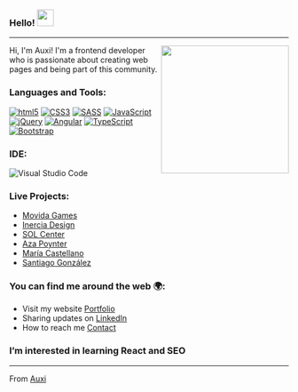 ### Hello! <img src="https://raw.githubusercontent.com/iampavangandhi/iampavangandhi/master/gifs/Hi.gif" width="30px"></h2>

---
<img align='right' src="https://media.giphy.com/media/Z9WRoncIw8RYBLJ0FB/giphy.gif" width="230">


Hi, I'm Auxi! I'm a frontend developer who is passionate about creating web pages and being part of this community.

### Languages and Tools:

<a href="https://github.com/Auxi93/DemosLandingPage"><img alt="html5" src="https://img.shields.io/badge/-HTML5-E34F26?style=flat-square&logo=html5&logoColor=white"/></a>
<a href="https://github.com/Auxi93/DemosLandingPage"><img alt="CSS3" src="https://img.shields.io/badge/css3-%231572B6.svg?&style=flat-square&logo=css3&logoColor=white"/></a>
<a href="https://github.com/Auxi93/DemosLandingPage"><img alt="SASS" src="https://img.shields.io/badge/SASS-hotpink.svg?&style=flat-square&logo=SASS&logoColor=white"/></a>
<a href="https://github.com/Auxi93/DemosJS"><img alt="JavaScript" src="https://img.shields.io/badge/javascript-%23323330.svg?&style=flat-square&logo=javascript&logoColor=%23F7DF1E"/></a>
<a href="https://github.com/Auxi93/DemosJS"/><img alt="jQuery" src="https://img.shields.io/badge/jquery-%230769AD.svg?&style=flat-square&logo=jquery&logoColor=white"/></a>
<a href="https://github.com/Auxi93/DemoWhatsapp"><img alt="Angular" src="https://img.shields.io/badge/angular-%23DD0031.svg?&style=flat-square&logo=angular&logoColor=white"/></a>
<a href="https://github.com/Auxi93/DemoWhatsapp"><img alt="TypeScript" src="https://img.shields.io/badge/TypeScript-%23323330.svg?&style=flat-square&logo=ypeScript&logoColor=white"/></a>
<a href="https://github.com/Auxi93/DemosLandingPage"><img alt="Bootstrap" src="https://img.shields.io/badge/Bootstrap-%23323330.svg?&style=flat-square&logo=ypeScript&logoColor=pink"/></a>

### IDE:

<img alt="Visual Studio Code" src="https://img.shields.io/badge/VisualStudioCode-0078d7.svg?&style=flat-square&logo=visual-studio-code&logoColor=white"/>

### Live Projects:

- <a href="http://movidagames.com">Movida Games</a>
- <a href="http://www.inerciadesign.com">Inercia Design</a>
- <a href="https://www.solspanishcenter.com/en/new">SOL Center</a>
- <a href="http://www.azapoynter.com/">Aza Poynter</a>
- <a href="https://mariacastellanosan.000webhostapp.com/index.html">María Castellano</a>
- <a href="http://www.santiagogonzalez.es/">Santiago González</a>



### You can find me around the web  🌍:

- Visit my website <a href="https://auxilopez.com/#/">Portfolio</a> 
- Sharing updates on <a href="https://www.linkedin.com/in/auxiliadora-lopez-perez-de-gracia//">LinkedIn</a> 
- How to reach me <a href="mailto:auxilpge@gmail.com">Contact</a>


### I’m interested in learning React and  SEO


---
From [Auxi](https://github.com/Auxi93)

